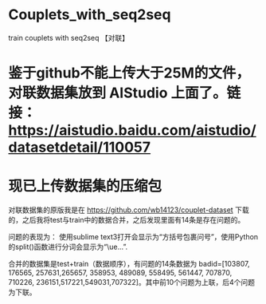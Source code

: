 # Couplets_with_seq2seq
train couplets with seq2seq 【对联】

# 鉴于github不能上传大于25M的文件，对联数据集放到 AIStudio 上面了。链接：https://aistudio.baidu.com/aistudio/datasetdetail/110057

# 现已上传数据集的压缩包

对联数据集的原版我是在 https://github.com/wb14123/couplet-dataset 下载的，之后我将test与train中的数据合并，之后发现里面有14条是存在问题的。

问题的表现为： 使用sublime text3打开会显示为“方括号包裹问号”，使用Python的split()函数进行分词会显示为“\ue...”.

合并的数据集是test+train（数据顺序），有问题的14条数据为 badid=[103807, 176565, 257631,265657, 358953, 489089, 558495, 561447, 707870, 710226, 236151,517221,549031,707322]。其中前10个问题为上联，后4个问题为下联。

